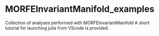 # MORFEInvariantManifold_examples
Collection of analyses performed with MORFEInvariantManifold
A short tutorial for launching julia from VScode is provided.
